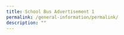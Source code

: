 ```yaml
---
title: School Bus Advertisement 1
permalink: /general-information/permalink/
description: ""
---
```

